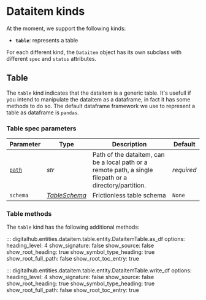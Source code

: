 # Dataitem kinds

At the moment, we support the following kinds:

- **`table`**: represents a table

For each different kind, the `Dataitem` object has its own subclass with different `spec` and `status` attributes.

## Table

The `table` kind indicates that the dataitem is a generic table. It's usefull if you intend to manipulate the dataitem as a dataframe, in fact it has some methods to do so. The default dataframe framework we use to represent a table as dataframe is `pandas`.

### Table spec parameters

| Parameter | Type | Description | Default |
| --- | --- | --- | --- |
| [`path`](../../configuration/paths/overview.md#entity-paths) | *str* | Path of the dataitem, can be a local path or a remote path, a single filepath or a directory/partition. | *required* |
| `schema` | [*TableSchema*](https://specs.frictionlessdata.io/table-schema/) | Frictionless table schema | `None` |

### Table methods

The `table` kind has the following additional methods:

::: digitalhub.entities.dataitem.table.entity.DataitemTable.as_df
    options:
        heading_level: 4
        show_signature: false
        show_source: false
        show_root_heading: true
        show_symbol_type_heading: true
        show_root_full_path: false
        show_root_toc_entry: true

::: digitalhub.entities.dataitem.table.entity.DataitemTable.write_df
    options:
        heading_level: 4
        show_signature: false
        show_source: false
        show_root_heading: true
        show_symbol_type_heading: true
        show_root_full_path: false
        show_root_toc_entry: true

